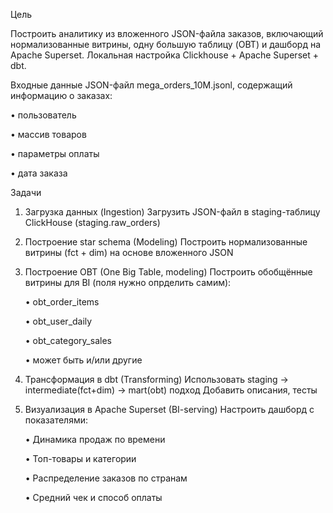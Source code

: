 Цель

Построить аналитику из вложенного JSON-файла заказов, включающий нормализованные витрины, одну большую таблицу (OBT) и дашборд на Apache Superset.  Локальная настройка Clickhouse + Apache Superset + dbt.

Входные данные
JSON-файл mega_orders_10M.jsonl, содержащий информацию о заказах:

•	пользователь

•	массив товаров

•	параметры оплаты

•	дата заказа

Задачи
1. Загрузка данных (Ingestion)
Загрузить JSON-файл в staging-таблицу ClickHouse (staging.raw_orders)
2. Построение star schema (Modeling)
Построить нормализованные витрины (fct + dim) на основе вложенного JSON
3. Построение OBT (One Big Table, modeling)
Построить обобщённые витрины для BI (поля нужно опрделить самим):

    •	obt_order_items 

    •	obt_user_daily 

    •	obt_category_sales

    •	может быть и/или другие
   

5. Трансформация в dbt (Transforming)
Использовать staging -> intermediate(fct+dim) ->  mart(obt)  подход
Добавить описания, тесты
6. Визуализация в Apache Superset (BI-serving)
Настроить дашборд с показателями:

    •	Динамика продаж по времени
    
    •	Топ-товары и категории
    
    •	Распределение заказов по странам
    
    •	Средний чек и способ оплаты
